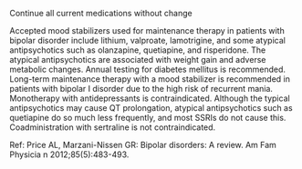 Continue all current medications without change

Accepted mood stabilizers used for maintenance therapy in patients with bipolar disorder include lithium, valproate, lamotrigine, and some atypical antipsychotics such as olanzapine, quetiapine, and risperidone. The atypical antipsychotics are associated with weight gain and adverse metabolic changes. Annual testing for diabetes mellitus is recommended. Long-term maintenance therapy with a mood stabilizer is recommended in patients with bipolar I disorder due to the high risk of recurrent mania. Monotherapy with antidepressants is contraindicated. Although the typical antipsychotics may cause QT
prolongation, atypical antipsychotics such as quetiapine do so much less frequently, and most SSRIs do not cause this. Coadministration with sertraline is not contraindicated.

Ref: Price AL, Marzani-Nissen GR: Bipolar disorders: A review. Am Fam Physicia n 2012;85(5):483-493.